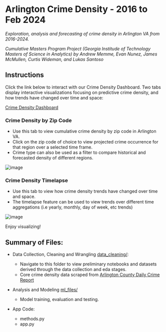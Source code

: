 # Arlington Crime Density - 2016 to Feb 2024
*Exploration, analysis and forecasting of crime density in Arlington VA from 2016-2024.*

*Cumulative Masters Program Project (Georgia Institude of Technology Masters of Science in Analytics) by Andrew Memme, Evan Nunez, James McMullen, Curtis Wideman, and Lukas Santoso*

## Instructions 
Click the link below to interact with our Crime Density Dashboard. Two tabs display interactive visualizations focusing on predictive crime density, and how trends have changed over time and space:

[Crime Density Dashboard](https://arlingtoncrimedensity2016-2024.streamlit.app/)

### Crime Density by Zip Code 
- Use this tab to view cumulative crime density by zip code in Arlington VA. 
- Click on the zip code of choice to view projected crime occurrence for that region over a selected time frame. 
- Crime type can also be used as a filter to compare historical and forecasted density of different regions.

![image](https://github.com/a-memme/arlington_crime_density/assets/79600550/e8dc2631-9326-4986-a6c7-f5726d9aee32)

### Crime Density Timelapse 
- Use this tab to view how crime density trends have changed over time and space. 
- The timelapse feature can be used to view trends over different time aggregations (i.e yearly, monthly, day of week, etc trends)

![image](https://github.com/a-memme/arlington_crime_density/assets/79600550/65fd6c11-1ea1-4b2a-a000-18becfef18c0)


Enjoy visualizing!


## Summary of Files:
- Data Collection, Cleaning and Wrangling [data_cleaning/](https://github.com/a-memme/arlington_crime_density/tree/main/data_cleaning):
    - Navigate to this folder to view preliminary notebooks and datasets derived through the data collection and eda stages.
    - Core crime density data scraped from [Arlington County Daily Crime Report](https://www.arlingtonva.us/About-Arlington/Newsroom?dlv_ARL%20CL%20Public%20News%20Listing%20without%20Image=(dd_OC%20News%20Categories=Daily%20Crime%20Report))

- Analysis and Modeling [ml_files/](https://github.com/a-memme/arlington_crime_density/tree/main/ml_files)
    - Model training, evaluation and testing.

- App Code:
    - methods.py
    - app.py
